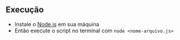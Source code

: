 ## Execução
* Instale o [Node.js](https://nodejs.org/) em sua máquina
* Então execute o script no terminal com ```node <nome-arquivo.js>```
